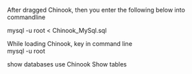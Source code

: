 After dragged Chinook, then you enter the following below into commandline

mysql -u root < Chinook_MySql.sql

While loading Chinook, key in command line  
mysql -u root 

show databases 
use Chinook 
Show tables 
